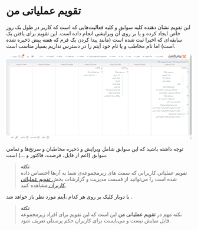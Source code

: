 # تقویم عملیاتی من 

این تقویم نشان دهنده کلیه سوابق و کلیه فعالیت‌هایی که است که کاربر در طول یک روز خاص ایجاد کرده و یا بر روی آن ویرایشی انجام داده است.  این تقویم برای یافتن یک سابقه‌ای که اخیرا ثبت شده است  (مانند پیدا کردن یک فرم که هفته پیش ذخیره شده است) اما نام مخاطب و یا نام خود آیتم را در دسترس نداریم بسیار مناسب است.

![تقویم عملیاتی من](./Images/my-operational-calender_2.8.3.png)

توجه داشته باشید که این سوابق شامل ویرایش و ذخیره مخاطبان و سرنخ‌ها و تمامی سوابق (اعم از فایل، فرصت، فاکتور و ...) است.

> **نکته**<br>
 تقویم عملیاتی کاربرانی که سمت های زیرمجموعه‌ی شما به آن‌ها اختصاص داده شده است را می‌توانید از قسمت  مدیریت و گزارشات بخش[ تقویم عملیاتی کاربران ](https://github.com/1stco/PayamGostarDocs/blob/master/Help/Management-and-reports/Functional-reports/User-Operating-Calendar/User-Operating-Calendar.md)مشاهده کنید.

با دوبار کلیک بر روی هر کدام ،آیتم مورد نظر باز خواهد شد .

> **نکته**<br>
نکته مهم در **تقویم عملیاتی من** این است که این تقویم برای افراد زیرمجموعه قابل نمایش نیست و می‌بایست برای کاربران حکم پرسنلی تعریف شود.
